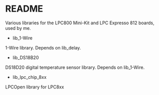# README #

Various libraries for the LPC800 Mini-Kit and LPC Expresso 812 boards, used by me.

* lib_1-Wire

1-Wire library. Depends on lib_delay.

* lib_DS18B20
  
DS18D20 digital temperature sensor library. Depends on lib_1-Wire.
  
* lib_lpc_chip_8xx

LPCOpen library for LPC8xx
